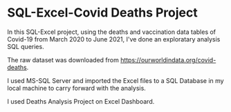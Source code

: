 # SQL-Excel-Covid Deaths Project


In this SQL-Excel project, using the deaths and vaccination data tables of Covid-19 from March 2020 to June 2021, I've done an exploratary analysis SQL queries.

The raw dataset was downloaded from https://ourworldindata.org/covid-deaths.

I used MS-SQL Server and imported the Excel files to a SQL Database in my local machine to carry forward with the analysis.

I used Deaths Analysis Project on Excel Dashboard.
